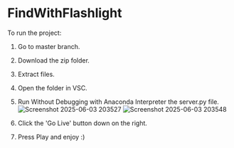 # FindWithFlashlight

To run the project:
1. Go to master branch.
2. Download the zip folder.
3. Extract files.
4. Open the folder in VSC.
5. Run Without Debugging with Anaconda Interpreter the server.py file.
  ![Screenshot 2025-06-03 203527](https://github.com/user-attachments/assets/4fea554e-b287-4b34-8c50-a26dc85ca776)
  ![Screenshot 2025-06-03 203548](https://github.com/user-attachments/assets/b5ab6933-85e4-48b9-bb87-4b09f063ab8a)

7. Click the 'Go Live' button down on the right.
8. Press Play and enjoy :)
